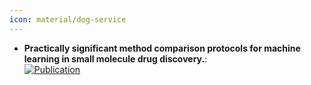 ```yaml
---
icon: material/dog-service
---
```


- **Practically significant method comparison protocols for machine learning in small molecule drug discovery.**:   
	[![Publication](https://img.shields.io/badge/Publication-Citations:0-blue?style=for-the-badge&logo=arxiv)](https://doi.org/10.26434/chemrxiv-2024-6dbwv) 
